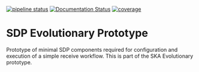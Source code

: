 [![pipeline status](https://gitlab.com/ska-telescope/sdp-prototype/badges/master/pipeline.svg)](https://gitlab.com/ska-telescope/sdp-prototype/pipelines)
[![Documentation Status](https://readthedocs.org/projects/sdp-configuration-prototype/badge/?version=latest)](https://sdp-configuration-prototype.readthedocs.io/en/latest/?badge=latest)
[![coverage](https://gitlab.com/ska-telescope/sdp-prototype/badges/master/coverage.svg)](https://sdp-configuration-prototype.readthedocs.io/htmlcov/)
# SDP Evolutionary Prototype

Prototype of minimal SDP components required for configuration and execution of
a simple receive workflow. This is part of the SKA Evolutionary prototype.
